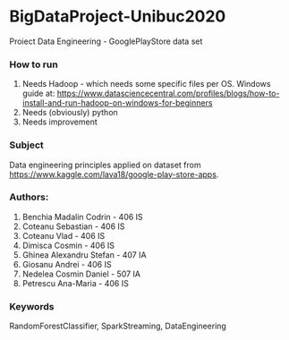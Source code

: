# BigDataProject-Unibuc2020
Proiect Data Engineering - GooglePlayStore data set

### How to run
1. Needs Hadoop - which needs some specific files per OS. Windows guide at: https://www.datasciencecentral.com/profiles/blogs/how-to-install-and-run-hadoop-on-windows-for-beginners
2. Needs (obviously) python
3. Needs improvement

### Subject 
Data engineering principles applied on dataset from https://www.kaggle.com/lava18/google-play-store-apps.

### Authors:
1. Benchia Madalin Codrin - 406 IS
2. Coteanu Sebastian - 406 IS
3. Coteanu Vlad - 406 IS
4. Dimisca Cosmin - 406 IS
5. Ghinea Alexandru Stefan - 407 IA
6. Giosanu Andrei - 406 IS
7. Nedelea Cosmin Daniel - 507 IA
8. Petrescu Ana-Maria - 406 IS

### Keywords
RandomForestClassifier, SparkStreaming, DataEngineering

